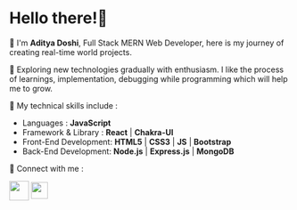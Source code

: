 # Hello there!👋
📍 I'm **Aditya Doshi**, Full Stack MERN Web Developer, here is my journey of creating real-time world projects.

📍 Exploring new technologies gradually with enthusiasm. I like the process of learnings, implementation, debugging while programming which will help me to grow.

📍 My technical skills include : 
- Languages : **JavaScript**
- Framework & Library : **React** | **Chakra-UI**
- Front-End Development: **HTML5** | **CSS3** | **JS** | **Bootstrap**
- Back-End Development: **Node.js** | **Express.js** | **MongoDB**

<!-- 📍 Here's my link to [Portfolio](https://aditya-doshi.netlify.app/) -->

📍 Connect with me :

[<img align="center" height="35" src="https://image.flaticon.com/icons/png/512/733/733579.png"/>](https://twitter.com/adidoshi08)
[<img align="center" height="30" src="https://image.flaticon.com/icons/png/512/174/174857.png"/>](https://www.linkedin.com/in/aditya-doshi08/)

<!---
adidoshi/adidoshi is a ✨ special ✨ repository because its `README.md` (this file) appears on your GitHub profile.
You can click the Preview link to take a look at your changes.
--->
